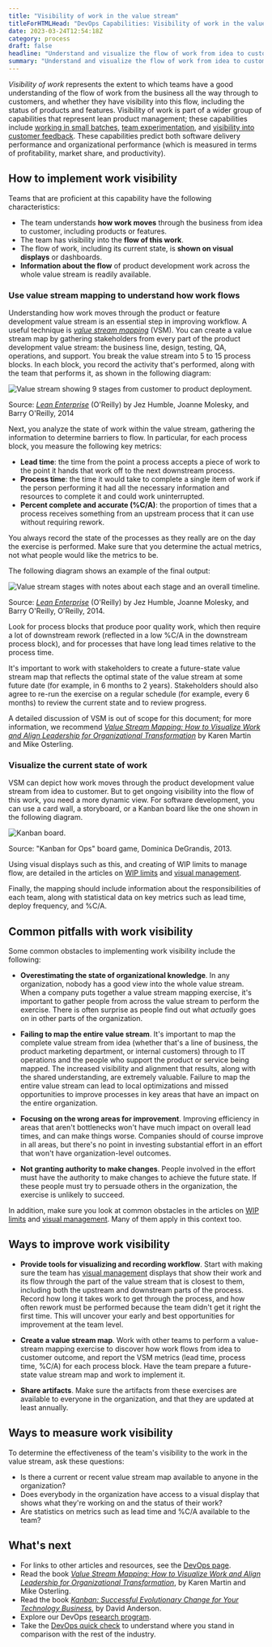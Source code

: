 ```yaml
---
title: "Visibility of work in the value stream"
titleForHTMLHead: "DevOps Capabilities: Visibility of work in the value stream" # TODO: can we DRY this out?
date: 2023-03-24T12:54:18Z
category: process
draft: false
headline: "Understand and visualize the flow of work from idea to customer outcome in order to drive higher performance."
summary: "Understand and visualize the flow of work from idea to customer outcome in order to drive higher performance."
---
```


*Visibility of work* represents the extent to which teams have a good
understanding of the flow of work from the business all the way through to
customers, and whether they have visibility into this flow, including the status
of products and features. Visibility of work is part of a wider group of
capabilities that represent lean product management; these capabilities include
[working in small batches](/devops-capabilities/process/working-in-small-batches),
[team experimentation](/devops-capabilities/process/team-experimentation),
and
[visibility into customer feedback](/devops-capabilities/process/customer-feedback).
These capabilities predict both software delivery performance and organizational
performance (which is measured in terms of profitability, market share, and
productivity).

## How to implement work visibility

Teams that are proficient at this capability have the following
characteristics:

-   The team understands **how work moves** through the business from
    idea to customer, including products or features.
-   The team has visibility into the **flow of this work**.
-   The flow of work, including its current state, is **shown on visual
    displays** or dashboards.
-   **Information about the flow** of product development work across the
    whole value stream is readily available.

### Use value stream mapping to understand how work flows

Understanding how work moves through the product or feature development value
stream is an essential step in improving workflow. A useful technique is
[*value stream mapping*](https://books.google.com/books/about/Value_Stream_Mapping_How_to_Visualize_Wo.html?id=ll7imAEACAAJ)
(VSM). You can create a value stream map by gathering stakeholders from every
part of the product development value stream: the business line, design,
testing, QA, operations, and support. You break the value stream into 5 to 15
process blocks. In each block, you record the activity that's performed, along
with the team that performs it, as shown in the following diagram:

![Value stream showing 9 stages from customer to product deployment.](./work-visibility-in-value-stream-9-stages.svg)

Source:
[*Lean Enterprise*](https://www.oreilly.com/library/view/lean-enterprise/9781491946527/)
(O'Reilly) by Jez Humble, Joanne Molesky, and Barry O'Reilly, 2014

Next, you analyze the state of work within the value stream, gathering the
information to determine barriers to flow. In particular, for each process
block, you measure the following key metrics:

-   **Lead time**: the time from the point a process accepts a piece of
    work to the point it hands that work off to the next downstream process.
-   **Process time**: the time it would take to complete a single item of
    work if the person performing it had all the necessary information and
    resources to complete it and could work uninterrupted.
-   **Percent complete and accurate (%C/A)**: the proportion of times that a
    process receives something from an upstream process that it can use without
    requiring rework.

You always record the state of the processes as they really are on the day the
exercise is performed. Make sure that you determine the actual metrics, not what
people would like the metrics to be.

The following diagram shows an example of the final output:

![Value stream stages with notes about each stage and an overall timeline.](./work-visibility-in-value-stream-stages-with-notes-and-timeline.svg)

Source:
[*Lean Enterprise*](https://www.oreilly.com/library/view/lean-enterprise/9781491946527/)
(O'Reilly) by Jez Humble, Joanne Molesky, and Barry O'Reilly, O'Reilly, 2014.

Look for process blocks that produce poor quality work, which then require a
lot of downstream rework (reflected in a low %C/A in the downstream process
block), and for processes that have long lead times relative to the process
time.

It's important to work with stakeholders to create a future-state value stream
map that reflects the optimal state of the value stream at some future date (for
example, in 6 months to 2 years). Stakeholders should also agree to re-run the
exercise on a regular schedule (for example, every 6 months) to review the
current state and to review progress.

A detailed discussion of VSM is out of scope for this document; for more
information, we recommend
[*Value Stream Mapping: How to Visualize Work and Align Leadership for Organizational Transformation*](https://www.oreilly.com/library/view/value-stream-mapping/9780071828918/)
by Karen Martin and Mike Osterling.

### Visualize the current state of work

VSM can depict how work moves through the product development value stream from
idea to customer. But to get ongoing visibility into the flow of this work, you
need a more dynamic view. For software development, you can use a card wall, a
storyboard, or a Kanban board like the one shown in the following diagram.

![Kanban board.](./work-visibility-in-value-stream-kanban-board.svg)

Source: "Kanban for Ops" board game, Dominica DeGrandis, 2013.

Using visual displays such as this, and creating of WIP limits to manage flow,
are detailed in the articles on
[WIP limits](/devops-capabilities/process/wip-limits)
and
[visual management](/devops-capabilities/process/visual-management).

Finally, the mapping should include information about the responsibilities of
each team, along with statistical data on key metrics such as lead time, deploy
frequency, and %C/A.

## Common pitfalls with work visibility

Some common obstacles to implementing work visibility include the following:

-   **Overestimating the state of organizational knowledge**. In any
    organization, nobody has a good view into the whole value stream. When a
    company puts together a value stream mapping exercise, it's important to
    gather people from across the value stream to perform the exercise. There
    is often surprise as people find out what *actually* goes on in other parts
    of the organization.

-   **Failing to map the entire value stream**. It's important to map the
    complete value stream from idea (whether that's a line of business, the
    product marketing department, or internal customers) through to IT
    operations and the people who support the product or service being mapped.
    The increased visibility and alignment that results, along with the shared
    understanding, are extremely valuable. Failure to map the entire value
    stream can lead to local optimizations and missed opportunities to improve
    processes in key areas that have an impact on the entire organization.

-   **Focusing on the wrong areas for improvement**. Improving efficiency
    in areas that aren't bottlenecks won't have much impact on overall lead
    times, and can make things worse. Companies should of course improve in all
    areas, but there's no point in investing substantial effort in an effort
    that won't have organization-level outcomes.

-   **Not granting authority to make changes**. People involved in the
    effort must have the authority to make changes to achieve the future state.
    If these people must try to persuade others in the organization, the
    exercise is unlikely to succeed.

In addition, make sure you look at common obstacles in the articles on
[WIP limits](/devops-capabilities/process/wip-limits)
and
[visual management](/devops-capabilities/process/visual-management).
Many of them apply in this context too.

## Ways to improve work visibility

-   **Provide tools for visualizing and recording workflow**. Start with
    making sure the team has
    [visual management](/devops-capabilities/process/visual-management)
    displays that show their work and its flow through the part of the value
    stream that is closest to them, including both the upstream and downstream
    parts of the process. Record how long it takes work to get through the
    process, and how often rework must be performed because the team didn't get
    it right the first time. This will uncover your early and best
    opportunities for improvement at the team level.

-   **Create a value stream map**. Work with other teams to perform a
    value-stream mapping exercise to discover how work flows from idea to
    customer outcome, and report the VSM metrics (lead time, process time,
    %C/A) for each process block. Have the team prepare a future-state value
    stream map and work to implement it.

-   **Share artifacts**. Make sure the artifacts from these exercises are
    available to everyone in the organization, and that they are updated at
    least annually.

## Ways to measure work visibility

To determine the effectiveness of the team's visibility to the work in the
value stream, ask these questions:

-   Is there a current or recent value stream map available to anyone in
    the organization?
-   Does everybody in the organization have access to a visual display that
    shows what they're working on and the status of their work?
-   Are statistics on metrics such as lead time and %C/A available to the team?

## What's next

-   For links to other articles and resources, see the
    [DevOps page](https://cloud.google.com/devops).
-   Read the book
    [*Value Stream Mapping: How to Visualize Work and Align Leadership for Organizational Transformation*](https://www.oreilly.com/library/view/value-stream-mapping/9780071828918/),
    by Karen Martin and Mike Osterling.
-   Read the book
    [*Kanban: Successful Evolutionary Change for Your Technology Business*](https://books.google.com/books/about/Kanban.html?id=RJ0VUkfUWZkC),
    by David Anderson.
-   Explore our DevOps
    [research program](/).
-   Take the
    [DevOps quick check](/quickcheck/)
    to understand where you stand in comparison with the rest of the industry.
